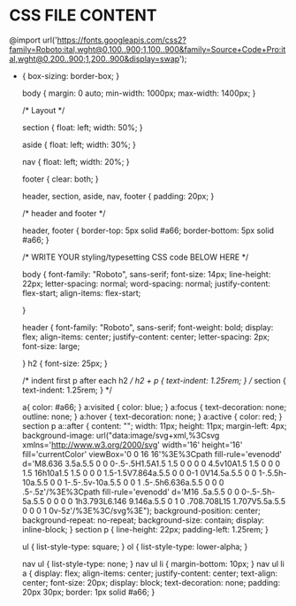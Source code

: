 # CSS FILE CONTENT
@import url('https://fonts.googleapis.com/css2?family=Roboto:ital,wght@0,100..900;1,100..900&family=Source+Code+Pro:ital,wght@0,200..900;1,200..900&display=swap');
* {
    box-sizing: border-box;
  }
  
  body {
    margin: 0 auto;
    min-width: 1000px;
    max-width: 1400px;
  }
  
  /* Layout */
  
  section {
    float: left;
    width: 50%;
  }
  
  aside {
    float: left;
    width: 30%;
  }
  
  nav {
    float: left;
    width: 20%;
  }
  
  footer {
    clear: both;
  }
  
  header, section, aside, nav, footer {
    padding: 20px;
  }
  
  /* header and footer */
  
  header, footer {
    border-top: 5px solid #a66;
    border-bottom: 5px solid #a66;
  }
  
  /* WRITE YOUR styling/typesetting CSS code BELOW HERE */

  body {
    font-family: "Roboto", sans-serif;
    font-size: 14px;
    line-height: 22px;
    letter-spacing: normal;
    word-spacing: normal;
    justify-content: flex-start;
    align-items: flex-start;

  }

  header {
    font-family: "Roboto", sans-serif;
    font-weight: bold;
    display: flex;
    align-items: center;
    justify-content: center;
    letter-spacing: 2px;
    font-size: large;
    
  }
  h2 {
    font-size: 25px;
  }

  /* indent first p after each h2 */
  h2 + p {
    text-indent: 1.25rem;
  }
  /* section {
    text-indent: 1.25rem;
  } */


  a{
    color: #a66;
  }
  a:visited {
    color: blue;
  }
  a:focus {
    text-decoration: none;
    outline: none;
  }
  a:hover {
    text-decoration: none;
  }
  a:active {
    color: red;
  }
  section p a::after {
    content: "";
    width: 11px;
    height: 11px;
    margin-left: 4px;
    background-image: url("data:image/svg+xml,%3Csvg xmlns='http://www.w3.org/2000/svg' width='16' height='16' fill='currentColor' viewBox='0 0 16 16'%3E%3Cpath fill-rule='evenodd' d='M8.636 3.5a.5.5 0 0 0-.5-.5H1.5A1.5 1.5 0 0 0 0 4.5v10A1.5 1.5 0 0 0 1.5 16h10a1.5 1.5 0 0 0 1.5-1.5V7.864a.5.5 0 0 0-1 0V14.5a.5.5 0 0 1-.5.5h-10a.5.5 0 0 1-.5-.5v-10a.5.5 0 0 1 .5-.5h6.636a.5.5 0 0 0 .5-.5z'/%3E%3Cpath fill-rule='evenodd' d='M16 .5a.5.5 0 0 0-.5-.5h-5a.5.5 0 0 0 0 1h3.793L6.146 9.146a.5.5 0 1 0 .708.708L15 1.707V5.5a.5.5 0 0 0 1 0v-5z'/%3E%3C/svg%3E");
    background-position: center;
    background-repeat: no-repeat;
    background-size: contain;
    display: inline-block;
  }
  section p {
    line-height: 22px;
    padding-left: 1.25rem;
  }

  ul {
    list-style-type: square;
  }
  ol {
    list-style-type: lower-alpha;
  }

  nav ul {
    list-style-type: none;
  }
  nav ul li {
    margin-bottom: 10px;
  }
  nav ul li a {
    display: flex;
    align-items: center;
    justify-content: center;
    text-align: center;
    font-size: 20px;
    display: block;
    text-decoration: none;
    padding: 20px 30px;
    border: 1px solid #a66;
  }



  
